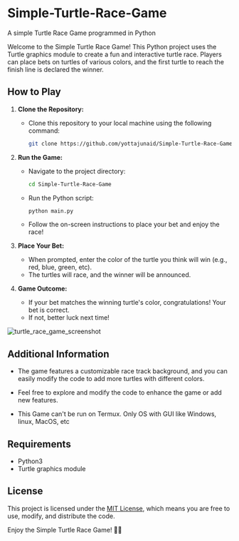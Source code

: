 # Simple-Turtle-Race-Game
A simple Turtle Race Game programmed in Python


Welcome to the Simple Turtle Race Game! This Python project uses the Turtle graphics module to create a fun and interactive turtle race. Players can place bets on turtles of various colors, and the first turtle to reach the finish line is declared the winner.

## How to Play

1. **Clone the Repository:**
   - Clone this repository to your local machine using the following command:
     ```bash
     git clone https://github.com/yottajunaid/Simple-Turtle-Race-Game.git
     ```

2. **Run the Game:**
   - Navigate to the project directory:
     ```bash
     cd Simple-Turtle-Race-Game
     ```
   - Run the Python script:
     ```bash
     python main.py
     ```
   - Follow the on-screen instructions to place your bet and enjoy the race!

3. **Place Your Bet:**
   - When prompted, enter the color of the turtle you think will win (e.g., red, blue, green, etc).
   - The turtles will race, and the winner will be announced.

4. **Game Outcome:**
   - If your bet matches the winning turtle's color, congratulations! Your bet is correct.
   - If not, better luck next time!
     
![turtle_race_game_screenshot](https://github.com/yottajunaid/Simple-Turtle-Race-Game/assets/114429773/40c955eb-9932-4523-a2f4-aad85ac0cc19)

## Additional Information

- The game features a customizable race track background, and you can easily modify the code to add more turtles with different colors.

- Feel free to explore and modify the code to enhance the game or add new features.

- This Game can't be run on Termux. Only OS with GUI like Windows, linux, MacOS, etc

## Requirements

- Python3
- Turtle graphics module

## License

This project is licensed under the [MIT License](LICENSE), which means you are free to use, modify, and distribute the code.

Enjoy the Simple Turtle Race Game! 🐢🏁
